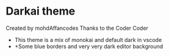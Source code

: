 # Darkai theme

Created by mohdAffancodes
Thanks to the Coder Coder

-  This theme is a mix of monokai and default dark in vscode
-  +Some blue borders and very very dark editor background
